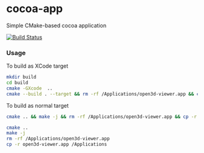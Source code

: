 cocoa-app
=========

Simple CMake-based cocoa application

[![Build Status](https://travis-ci.org/forexample/cocoa-app.png?branch=master)](https://travis-ci.org/forexample/cocoa-app)

### Usage
To build as XCode target
```bash
mkdir build
cd build
cmake -GXcode  ..
cmake --build . --target && rm -rf /Applications/open3d-viewer.app && cp -r Debug/open3d-viewer.app /Applications
```

To build as normal target
```bash
cmake .. && make -j && rm -rf /Applications/open3d-viewer.app && cp -r open3d-viewer.app /Applications
```

```bash
cmake ..
make -j
rm -rf /Applications/open3d-viewer.app
cp -r open3d-viewer.app /Applications
```